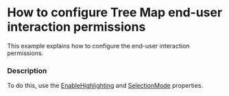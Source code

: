 # How to configure Tree Map end-user interaction permissions


This example explains how to configure the end-user interaction permissions.


<h3>Description</h3>

To do&nbsp;this, use the <a href="https://documentation.devexpress.com/#WPF/DevExpressXpfTreeMapTreeMapControl_EnableHighlightingtopic">EnableHighlighting</a>&nbsp;and <a href="https://documentation.devexpress.com/#WPF/DevExpressXpfTreeMapTreeMapControl_SelectionModetopic">SelectionMode</a>&nbsp;properties.

<br/>


